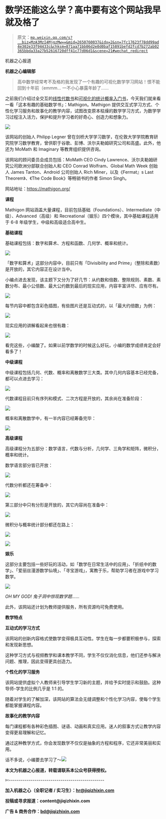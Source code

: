# 数学还能这么学？高中要有这个网站我早就及格了

> 原文：[`mp.weixin.qq.com/s?__biz=MzA3MzI4MjgzMw==&mid=2650760037&idx=2&sn=7fc17623f78dd99ad4e302e33f94433c&chksm=871aa71bb06d2e0d0baf15891befd2fcd7b272ab02365bbda33a27b52616720dff41c77d06d1&scene=21#wechat_redirect`](http://mp.weixin.qq.com/s?__biz=MzA3MzI4MjgzMw==&mid=2650760037&idx=2&sn=7fc17623f78dd99ad4e302e33f94433c&chksm=871aa71bb06d2e0d0baf15891befd2fcd7b272ab02365bbda33a27b52616720dff41c77d06d1&scene=21#wechat_redirect)

机器之心报道

**机器之心编辑部**

> 高中数学经常考不及格的我发现了一个有趣的可视化数学学习网站！恨不能回到十年前（emmm... 一不小心暴露年龄了……

之前我们介绍过全交互的[线性代数书](http://mp.weixin.qq.com/s?__biz=MzA3MzI4MjgzMw==&mid=2650757879&idx=3&sn=9f314715be35e1137fecaf8d40ef3edf&chksm=871a9e89b06d179ff0528d6b16a713567649c16216bce3758810f9dc4eb84f64b67c7ede5972&scene=21#wechat_redirect)和[可视化的统计概率入门书](http://mp.weixin.qq.com/s?__biz=MzA3MzI4MjgzMw==&mid=2650754777&idx=3&sn=9d66227fbb7860a0563aa89009f6da36&chksm=871a8aa7b06d03b103ed2d98f817ac11dd3e20a9b30d26b9800ab3f5cabb0364ecdb99458608&scene=21#wechat_redirect)，今天我们就来看一看「这本有趣的基础数学书」：Mathigon。Mathigon 提供交互式学习方式、个性化学习服务和故事化的教学内容，试图改变原本枯燥的数学学习方式，为数学学习过程注入活力，保护和提升学习者的好奇心、创造力和想象力。

![](img/08f566a0d62e845f74802c770c5b1e9f.jpg)

该网站的创始人 Philipp Legner 曾在剑桥大学学习数学，在伦敦大学学院教育研究院学习数学教育，曾供职于谷歌、彭博、沃尔夫勒姆研究公司和高盛。此外，他还为 MoMath 和 Imaginary 等教育组织提供咨询。

该网站的顾问委员会成员包括：MoMath CEO Cindy Lawrence、沃尔夫勒姆研究公司欧洲分部联合创始人和 CEO Conrad Wolfram、Global Math Week 创始人 James Tanton、Android 公司创始人 Rich Miner，以及《Fermat』s Last Theorem》、《The Code Book》等畅销书的作者 Simon Singh。

网站地址：https://mathigon.org/

**课程**

Mathigon 网站涵盖大量课程，目前包括基础（Foundations）、Intermediate（中级）、Advanced（高级）和 Recreational（娱乐）四个模块，其中基础课程适用于 6-8 年级学生，中级和高级适合高中生。

**基础课程**

基础课程包括：数字和算术、方程和函数、几何学、概率和统计。

![](img/288421f989fe6d6c4bf1fe2990b169d2.jpg)

「数字和算术」这部分内容中，目前只有「Divisibility and Prime」（整除和素数）是开放的，其它内容正在设计当中。

小编点进去发现，该主题下又分为了好几节：从约数和倍数、整除规则、素数、素数分布、最小公倍数、最大公约数到最后的现实应用，内容丰富详尽、应有尽有。

![](img/762615c4ffc99f14d839cdae636be5fe.jpg)

每节内容中都包含彩色插图，有些图片还是互动式的，以「最大约倍数」为例：

![](img/fc26d615df8848fee23bd58774a21558.jpg)

现实应用的讲解看起来也很有趣：

![](img/a95ff2fa9879df77d41189be59307291.jpg)

看完这些，小编酸了。如果以前学数学的时候这么好玩，小编的数学成绩肯定会好看多了！

**中级课程**

中级课程包括几何、代数、概率和离散数学三大类。其中几何内容基本已经完备，都可以点进去学习：

![](img/04bfcbe5034c4cd8248954a472d12a28.jpg)

代数课程目前只有序列和模式、二次方程是开放的，其余尚在准备阶段：

![](img/e1d355fdbd52121ba349fd33e563a3be.jpg)

概率和离散数学中，有一半内容已经筹备完毕：

![](img/15ca53301ad77723b412338bc27af590.jpg)

**高级课程**

高级课程分为五部分：数学语言，代数与分析，几何学、三角学和矩阵，微积分，概率和统计。

数学语言部分皆已开放：

![](img/ae031db54c132450c54a33e960b76a0d.jpg)

代数分析都还在筹备中：

![](img/8552bd8d73271af82333b8d5c4fd250a.jpg)

第三部分中只有分形是开放的，其它内容尚在准备中：

![](img/c9cb1a601cebac2633bf79d2bab311d3.jpg)

微积分与概率统计部分都还在路上：

![](img/4b63156d7f7e1432e97f38a3b7db8772.jpg)

![](img/48669db82167ce11cb3f657aee2fcd85.jpg)

**娱乐**

这部分主要包括一些好玩的活动，如「数学在日常生活中的应用」、「折纸中的数学」、「爱丽丝漫游数学仙境」、「寻宝游戏」，寓教于乐，帮助学习者在游戏中学习数学。

![](img/33b5608023aa4fcb099c4f2be7183d0a.jpg)

*OH MY GOD! 兔子洞中惊现数学题……*

此外，该网站还计划为教师提供服务，所有资源均可免费使用。

**教学特点**

**互动式的学习方式**

该网站的创新内容格式使数学变得极具互动性。学生在每一步都要积极参与，探索和发现新思想。

这种学习方式与视频教学和课本教学不同，学生不仅仅消化信息，他们还参与解决问题、推理，因此变得更具创造力。

**个性化的学习服务**

该网站提供虚拟个人教师来引导学生学习新的主题，并给予实时提示和鼓励。这种导师-学生的比例几乎是 1:1 的。

随着对学生的了解加深，该网站的算法会无缝调整和个性化学习内容，使每个学生都能掌握课程内容。

**故事化的教学内容**

每门课程都有各种彩色插图、谜语、动画和真实应用。迷人的叙事方式让教学内容变得更易理解和记忆。

通过这种教学方式，你会发现数学不仅仅是抽象的方程和程序，它还非常美丽和实用。

话不多说，小编要去学习了～![](img/98db554c57db91144fde9866558fb8c3.jpg)

****本文为机器之心报道，**转载请联系本公众号获得授权****。**

✄------------------------------------------------

**加入机器之心（全职记者 / 实习生）：hr@jiqizhixin.com**

**投稿或寻求报道：**content**@jiqizhixin.com**

**广告 & 商务合作：bd@jiqizhixin.com**